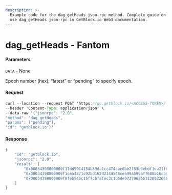```yaml
---
description: >-
  Example code for the dag_getHeads json-rpc method. Сomplete guide on how to
  use dag_getHeads json-rpc in GetBlock.io Web3 documentation.
---
```


# dag\_getHeads - Fantom

#### Parameters

`DATA` - None

Epoch number (hex), “latest” or “pending” to specify epoch.

#### Request

```java
curl --location --request POST 'https://go.getblock.io/<ACCESS-TOKEN>/' \
--header 'Content-Type: application/json' \
--data-raw '{"jsonrpc": "2.0",
"method": "dag_getHeads",
"params": ["pending"],
"id": "getblock.io"}'
```

#### Response

```java
{
    "id": "getblock.io",
    "jsonrpc": "2.0",
    "result": [
        "0x00034398000009f17dd5914154b39da1cc474cae0bb2f53b9ebdf1ea21f6b39d",
        "0x00034398000009f1cea4871c92bd162d214d548cea99a599aff688b16cbe2f15",
        "0x00034398000009f0feb54bc15f7cbfafec3c1b6de97379626b112002266b50a4"
    ]
}
```
